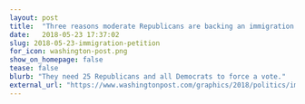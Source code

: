 ```yaml
---
layout: post
title:  "Three reasons moderate Republicans are backing an immigration vote"
date:   2018-05-23 17:37:02
slug: 2018-05-23-immigration-petition
for_icon: washington-post.png
show_on_homepage: false
tease: false
blurb: "They need 25 Republicans and all Democrats to force a vote."
external_url: "https://www.washingtonpost.com/graphics/2018/politics/immigration-petition/"
---
```


